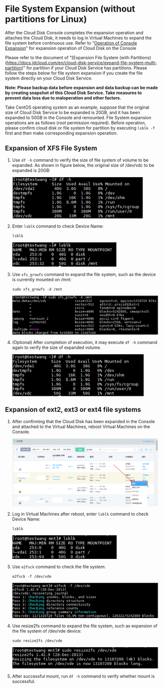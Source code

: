 # File System Expansion (without partitions for Linux)

After the Cloud Disk Console completes the expansion operation and attaches the Cloud Disk, it needs to log in Virtual Machines to expand the file system before continuous use. Refer to "[Operation of Console Expansion](https://docs.jdcloud.com/en/cloud-disk-service/disk-expand)" for expansion operation of Cloud Disk on the Console

Please refer to the document of "[Expansion File System (with Partitions) (https://docs.jdcloud.com/en/cloud-disk-service/expand-file-system-multi-partition)" for partition if your Cloud Disk Service has partitions. Please follow the steps below for file system expansion if you create the file system directly on your Cloud Disk Service.

**Note: Please backup data before expansion and data backup can be made by creating snapshot of this Cloud Disk Service. Take measures to prevent data loss due to maloperation and other factors.**

Take CentOS operating system as an example, suppose that the original size of Cloud Disk Service to be expanded is 20GB, and it has been expanded to 50GB in the Console and remounted. File System expansion operations are as follows (root permission required). Before operation, please confirm cloud disk or file system for partition by executing `lsblk -f` first and then make corresponding expansion operation:

## Expansion of XFS File System

1. Use `df -h` command to verify the size of file system of volume to be expanded. As shown in figure below, the original size of /dev/vdc to be expanded is 20GB:

   ![expand_df](../../../../../../image/Elastic-Compute/CloudDisk/cloud-disk/expand-filesystem/expand_df.PNG)

2. Enter `lsblk` command to check Device Name:

   `lsblk`

   ![lsblk](../../../../../../image/Elastic-Compute/CloudDisk/cloud-disk/expand-filesystem/lsblk.PNG)

3. Use `xfs_growfs` command to expand the file system, such as the device is currently mounted on /mnt:

   `sudo xfs_growfs -d /mnt`

   ![growfs](../../../../../../image/Elastic-Compute/CloudDisk/cloud-disk/expand-filesystem/growfs.PNG)

   

4. (Optional) After completion of execution, it may execute `df -h` command again to verify the size of expanded volume.

   ![df_aga](../../../../../../image/Elastic-Compute/CloudDisk/cloud-disk/expand-filesystem/df_aga.PNG)

## Expansion of ext2, ext3 or ext4 file systems

1. After confirming that the Cloud Disk has been expanded in the Console and attached to the Virtual Machines, reboot Virtual Machines on the Console.

   ![vm_restart](../../../../../../image/Elastic-Compute/CloudDisk/cloud-disk/expand-filesystem/vm_restart.png)

2. Log in Virtual Machines after reboot, enter `lsblk` command to check Device Name:

   `lsblk`

   ![lsblk_ext4](../../../../../../image/Elastic-Compute/CloudDisk/cloud-disk/expand-filesystem/lsblk_ext4.PNG)

3. Use `e2fsck` command to check the file system:

   `e2fsck -f /dev/vde`

   ![e2fsck_ext4](../../../../../../image/Elastic-Compute/CloudDisk/cloud-disk/expand-filesystem/e2fsck_ext4.PNG)

4. Use resize2fs command to expand the file system, such as expansion of the file system of /dev/vde device:

   `sudo resize2fs /dev/vde`

   ![resize2fs_ext4](../../../../../../image/Elastic-Compute/CloudDisk/cloud-disk/expand-filesystem/resize2fs_ext4.PNG)

5. After successful mount, run `df -h` command to verify whether mount is successful.


